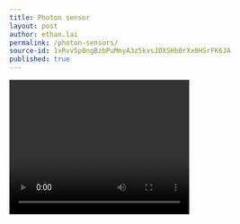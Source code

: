 ```yaml
---
title: Photon sensor
layout: post
author: ethan.lai
permalink: /photon-sensors/
source-id: 1xRvv5p0ngBzbPuMmyA3z5kxsJDXSHb0rXx0HSrFK6JA
published: true
---
```

<video width="320" height="240" controls>
<source src="/images/Photonsensor.mp4.mp4" type="video/mp4">

Your browser does not support the video tag.

</video>

